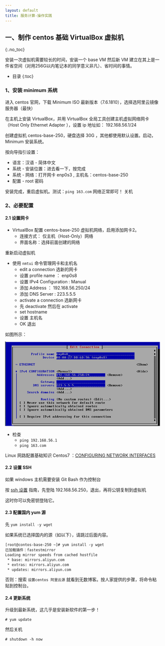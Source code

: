 ```yaml
---
layout: default
title: 服务计算-操作实践
---
```


## 一、制作 centos 基础 VirtualBox 虚拟机
{:.no_toc}

安装一次虚拟机需要较长的时间，安装一个 base VM 然后新 VM 建立在其上是一件省空间（对用256G以内笔记本的同学意义非凡）、省时间的事情。

* 目录
{:toc}

### 1、安装 minimum 系统

进入 centos 官网，下载 Minimum ISO 最新版本（7.6.1810），选择选阿里云镜像服务器（最快）

在主机上安装 VirtualBox，并用 VirtualBox 全局工具创建主机虚拟网络网卡（Host Only Ethernet Adapter ），设置 ip 地址如： 192.168.56.1/24

创建虚拟机 centos-base-250，硬盘选择 30G ，其他都使用默认设置。启动，Minimum 安装系统。

按向导指引设置：

* 语言：汉语 - 简体中文
* 系统 - 安装位置：进去看一下，按完成
* 系统 - 网络：打开网卡 enp0s3 , 主机名：centos-base-250 
* 配置 - root 密码

安装完成，重启虚拟机。测试：`ping 163.com` 网络正常即可！ 关机

### 2、必要配置

#### 2.1 设置网卡

* VirtualBox 配置 centos-base-250 虚拟机网络，启用添加网卡2。 
    - 连接方式： 仅主机（Host-Only）网络
    - 界面名称：选择前面创建的网络

重新启动虚拟机

* 使用 `nmtui` 命令管理网卡和主机名
    - edit a connection 选新的网卡
    - 设置 profile name ： enp0s8
    - 设置 IPv4 Configuration : Manual
    - 添加 Address ： 192.168.56.250/24
    - 添加 DNS Server : 223.5.5.5
    - activate a connection 选新网卡
    - 先 deactivate 然后在 activate
    - set hostname 
    - 设置 主机名
    - OK 退出

如图所示：

![](images/centos-mntui-config.png)


* 检查
    - `ping 192.168.56.1`
    - `ping 163.com`

Linux 网路配置基础知识 Centos7 ：[CONFIGURING NETWORK INTERFACES](http://landoflinux.com/linux_rhel_centos_network_configuration.html)

#### 2.2 设置 SSH

如果 windows 主机需要安装 Git Bash 作为控制台

按 [ssh 设置](2-ssh) 指南，先登陆 192.168.56.250，退出，再将公钥复制到虚拟机

这时你可以免密钥登陆它。

#### 2.3 配置国内 yum 源

先 `yum install -y wget` 

如果系统已选择国内的源（如以下），请跳过后面内容。

```
[root@contos-base-250 ~]# yum install -y wget
已加载插件：fastestmirror
Loading mirror speeds from cached hostfile
 * base: mirrors.aliyun.com
 * extras: mirrors.aliyun.com
 * updates: mirrors.aliyun.com

```

否则：搜索 `设置centos 阿里云源` 就看到无数博客。按人家提供的步骤，将命令粘贴到控制台。

#### 2.4 更新系统

升级到最新系统，这几乎是安装新软件的第一步！

```
# yum update
```

然后关机

```
# shutdown -h now
```
